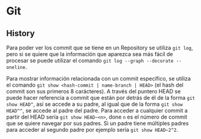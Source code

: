 # Git

## History
Para poder ver los commit que se tiene en un Repository se utiliza `git log`, pero si se quiere que la información que aparezca sea más fácil de procesar se puede utilizar el comando `git log --graph --decorate --oneline`. 

Para mostrar información relacionada con un commit específico, se utiliza el comando `git show <hash-commit | name-branch | HEAD>` (el hash del commit son sus primeros 8 carácteres). A través del puntero HEAD se puede hacer referencia a commit que están por detrás de él  de la forma `git show HEAD^`, así se accede a su padre, al igual que de la forma `git show HEAD^^`, se accede al padre del padre.
Para acceder a cualquier commit a partir del HEAD sería `git show HEAD~<n>`, done `n` es el número de commit que se quiere navegar por sus padres. Si un padre tiene múltiples padres para acceder al segundo padre por ejemplo sería `git show HEAD~2^2`.

